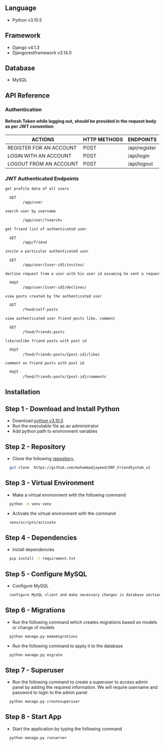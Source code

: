
## Language

- Python v3.10.5

## Framework

- Django v4.1.3
- Djangorestframework v3.14.0

## Database

- MySQL


## API Reference
### __Authentication__
#### __Refresh Token__ while logging out, should be provided in the request body as per JWT convention

|ACTIONS|HTTP METHODS|ENDPOINTS|
|-----------------|---|--------------|
|REGISTER FOR AN ACCOUNT|POST|/api/register|
|LOGIN WITH AN ACCOUNT| POST |/api/login|
|LOGOUT FROM AN ACCOUNT|POST|/api/logout|

### __JWT Authenticated Endpoints__




```bash
get profile data of all users

  GET     
        /app/user  

search user by username 

        /app/user/?search= 

get friend list of authenticated user

  GET     
        /app/friend

invite a particular authenticated user

  GET       
        /app/user/{user-id}/invites/

decline request from a user with his user id assuming he sent a request to the authenticated user

  POST     
        /app/user/{user-id}/declines/ 

view posts created by the authenticated user

  GET      
        /feed/self-posts

view authenticated user friend posts like, comment

  GET       
        /feed/friends-posts

like/unlike friend posts with post id

  POST     
        /feed/friends-posts/{post-id}/likes

comment on friend posts with post id

  POST     
        /feed/friends-posts/{post-id}/comments
```

## Installation
## Step 1 - Download and Install Python
- Download [python v3.10.5](https://www.python.org/downloads/release/python-3104/)
- Run the executable file as an administrator
- Add python path to environment variables
## Step 2 - Repository
- Clone the following [repository](https://github.com/mohammadjayeed/DRF_FriendSystem_v2.git),
```bash
  git clone  https://github.com/mohammadjayeed/DRF_FriendSystem_v2
```
## Step 3 - Virtual Environment
- Make a virtual environment with the following command
```bash
  python -m venv venv
```
-  Activate the virtual environment with the command
```bash
  venv/scripts/activate
```
## Step 4 - Dependencies
- Install dependencies
```bash
  pip install -r requirement.txt
```
## Step 5 - Configure MySQL
- Configure MySQL
```bash
  configure MySQL client and make necessary changes in database section of the project settings folder
```
## Step 6 - Migrations
- Run the following command which creates migrations based on models or change of models
```bash
  python manage.py makemigrations
```
- Run the following command to apply it to the database
```bash
  python manage.py migrate
```
## Step 7 - Superuser
- Run the following command to create a superuser to access admin panel by adding the required information. We will require username and password to login to the admin panel
```bash
  python manage.py createsuperuser
```
## Step 8 - Start App
- Start the application by typing the following command
```bash
  python manage.py runserver
```